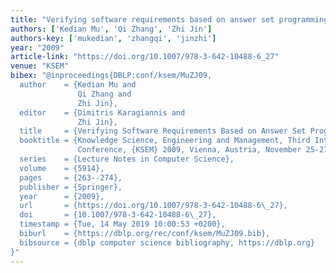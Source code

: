 ```yaml
---
title: "Verifying software requirements based on answer set programming"
authors: ['Kedian Mu', 'Qi Zhang', 'Zhi Jin']
authors-key: ['mukedian', 'zhangqi', 'jinzhi']
year: "2009"
article-link: "https://doi.org/10.1007/978-3-642-10488-6_27"
venue: "KSEM"
bibex: "@inproceedings{DBLP:conf/ksem/MuZJ09,
  author    = {Kedian Mu and
               Qi Zhang and
               Zhi Jin},
  editor    = {Dimitris Karagiannis and
               Zhi Jin},
  title     = {Verifying Software Requirements Based on Answer Set Programming},
  booktitle = {Knowledge Science, Engineering and Management, Third International
               Conference, {KSEM} 2009, Vienna, Austria, November 25-27, 2009. Proceedings},
  series    = {Lecture Notes in Computer Science},
  volume    = {5914},
  pages     = {263--274},
  publisher = {Springer},
  year      = {2009},
  url       = {https://doi.org/10.1007/978-3-642-10488-6\_27},
  doi       = {10.1007/978-3-642-10488-6\_27},
  timestamp = {Tue, 14 May 2019 10:00:53 +0200},
  biburl    = {https://dblp.org/rec/conf/ksem/MuZJ09.bib},
  bibsource = {dblp computer science bibliography, https://dblp.org}
}"
---
```

